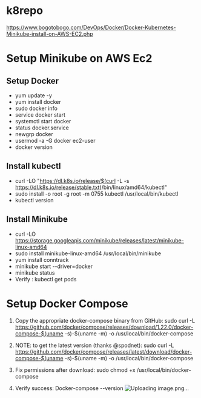 # k8repo
https://www.bogotobogo.com/DevOps/Docker/Docker-Kubernetes-Minikube-install-on-AWS-EC2.php
# Setup Minikube on AWS Ec2
## Setup Docker 
- yum update -y
- yum install docker
- sudo docker info
- service docker start
- systemctl start docker
- status docker.service
- newgrp docker
- usermod -a -G docker ec2-user
- docker version

## Install kubectl 
-  curl -LO "https://dl.k8s.io/release/$(curl -L -s https://dl.k8s.io/release/stable.txt)/bin/linux/amd64/kubectl"
-  sudo install -o root -g root -m 0755 kubectl /usr/local/bin/kubectl
-   kubectl version

## Install Minikube
-  curl -LO https://storage.googleapis.com/minikube/releases/latest/minikube-linux-amd64
-  sudo install minikube-linux-amd64 /usr/local/bin/minikube
-  yum install  conntrack
-  minikube start --driver=docker
-  minikube status
-  Verify :  kubectl get pods

# Setup Docker Compose

1.	Copy the appropriate docker-compose binary from GitHub:
sudo curl -L https://github.com/docker/compose/releases/download/1.22.0/docker-compose-$(uname -s)-$(uname -m) -o /usr/local/bin/docker-compose

2.	NOTE: to get the latest version (thanks @spodnet): 
sudo curl -L https://github.com/docker/compose/releases/latest/download/docker-compose-$(uname -s)-$(uname -m) -o /usr/local/bin/docker-compose
3.	Fix permissions after download:
sudo chmod +x /usr/local/bin/docker-compose
4.	Verify success:
Docker-compose --version
![Uploading image.png…]()

